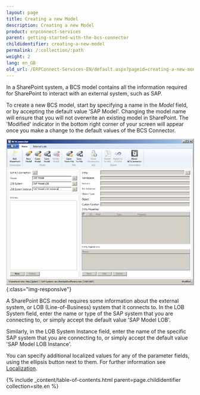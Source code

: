 ```yaml
---
layout: page
title: Creating a new Model
description: Creating a new Model
product: erpconnect-services
parent: getting-started-with-the-bcs-connector
childidentifier: creating-a-new-model
permalink: /:collection/:path
weight: 2
lang: en_GB
old_url: /ERPConnect-Services-EN/default.aspx?pageid=creating-a-new-model
---
```


In a SharePoint system, a BCS model contains all the information required for SharePoint to interact with an external system, such as SAP.

To create a new BCS model, start by specifying a name in the *Model*  field, or by accepting the default value 'SAP Model'. Changing the model name will ensure that you will not overwrite an existing model in SharePoint. The 'Modified' indicator in the bottom right corner of your screen will appear once you make a change to the default values of the BCS Connector.

![BCS-Generic-New-Model](/img/content/BCS-Generic-New-Model.png){:class="img-responsive"}

A SharePoint BCS model requires some information about the external system, or LOB (Line-of-Business) system that it connects to. In the LOB System field, enter the name or type of the SAP system that you are connecting to, or simply accept the default value 'SAP Model LOB'. 

Similarly, in the LOB System Instance field, enter the name of the specific SAP system that you are connecting to, or simply accept the default value 'SAP Model LOB Instance'. 

You can specify additional localized values for any of the parameter fields, using the ellipsis button next to them. For further information see [Localization]().


{% include _content/table-of-contents.html parent=page.childidentifier collection=site.en %}